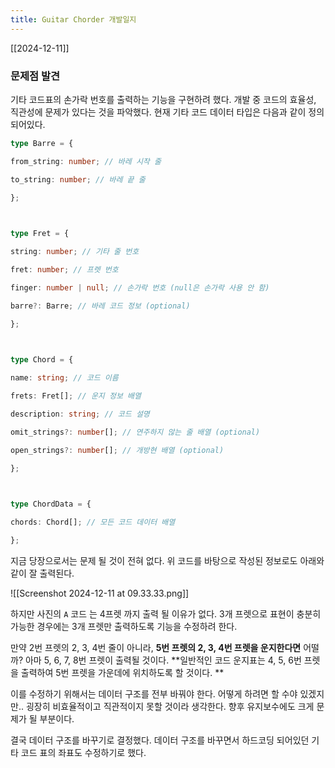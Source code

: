 ```yaml
---
title: Guitar Chorder 개발일지
---
```

[[2024-12-11]]

### 문제점 발견
기타 코드표의 손가락 번호를 출력하는 기능을 구현하려 했다. 
개발 중 코드의 효율성, 직관성에 문제가 있다는 것을 파악했다. 
현재 기타 코드 데이터 타입은 다음과 같이 정의되어있다. 

```typescript
type Barre = {

from_string: number; // 바레 시작 줄

to_string: number; // 바레 끝 줄

};

  

type Fret = {

string: number; // 기타 줄 번호

fret: number; // 프렛 번호

finger: number | null; // 손가락 번호 (null은 손가락 사용 안 함)

barre?: Barre; // 바레 코드 정보 (optional)

};

  

type Chord = {

name: string; // 코드 이름

frets: Fret[]; // 운지 정보 배열

description: string; // 코드 설명

omit_strings?: number[]; // 연주하지 않는 줄 배열 (optional)

open_strings?: number[]; // 개방현 배열 (optional)

};

  

type ChordData = {

chords: Chord[]; // 모든 코드 데이터 배열

};
```

지금 당장으로서는 문제 될 것이 전혀 없다. 
위 코드를 바탕으로 작성된 정보로도 아래와 같이 잘 출력된다. 

![[Screenshot 2024-12-11 at 09.33.33.png]]

하지만 사진의 `A` 코드 는 4프렛 까지 출력 될 이유가 없다. 
3개 프렛으로 표현이 충분히 가능한 경우에는 3개 프렛만 출력하도록 기능을 수정하려 한다. 

만약 2번 프렛의 2, 3, 4번 줄이 아니라, **5번 프렛의 2, 3, 4번 프렛을 운지한다면** 어떨까? 
아마 5, 6, 7, 8번 프렛이 출력될 것이다. 
**일반적인 코드 운지표는 4, 5, 6번 프렛을 출력하여 5번 프렛을 가운데에 위치하도록 할 것이다. **

이를 수정하기 위해서는 데이터 구조를 전부 바꿔야 한다. 
어떻게 하려면 할 수야 있겠지만.. 굉장히 비효율적이고 직관적이지 못할 것이라 생각한다. 
향후 유지보수에도 크게 문제가 될 부분이다. 

결국 데이터 구조를 바꾸기로 결정했다. 
데이터 구조를 바꾸면서 하드코딩 되어있던 기타 코드 표의 좌표도 수정하기로 했다. 